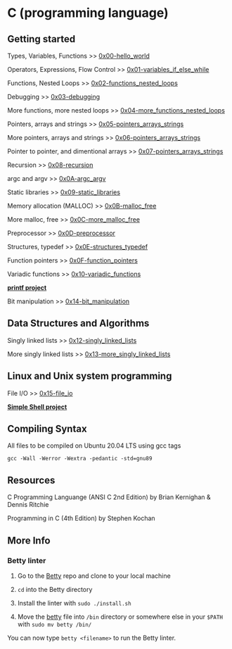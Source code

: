 # C (programming language)

## Getting started

Types, Variables, Functions >> [0x00-hello_world](./0x00-hello_world)

Operators, Expressions, Flow Control >> [0x01-variables_if_else_while](./0x01-variables_if_else_while)

Functions, Nested Loops >> [0x02-functions_nested_loops](./0x02-functions_nested_loops)

Debugging >> [0x03-debugging](./0x03-debugging)

More functions, more nested loops >> [0x04-more_functions_nested_loops](./0x04-more_functions_nested_loops)

Pointers, arrays and strings >> [0x05-pointers_arrays_strings](./0x05-pointers_arrays_strings)

More pointers, arrays and strings >> [0x06-pointers_arrays_strings](./0x06-pointers_arrays_strings)

Pointer to pointer, and dimentional arrays >> [0x07-pointers_arrays_strings](./0x07-pointers_arrays_strings)

Recursion >> [0x08-recursion](./0x08-recursion)

argc and argv >> [0x0A-argc_argv](./0x0A-argc_argv)

Static libraries >> [0x09-static_libraries](./0x09-static_libraries)

Memory allocation (MALLOC) >> [0x0B-malloc_free](./0x0B-malloc_free)

More malloc, free >> [0x0C-more_malloc_free](./0x0C-more_malloc_free)

Preprocessor >> [0x0D-preprocessor](./0x0D-preprocessor)

Structures, typedef >> [0x0E-structures_typedef](./0x0E-structures_typedef)

Function pointers >> [0x0F-function_pointers](./0x0F-function_pointers)

Variadic functions >> [0x10-variadic_functions](./0x10-variadic_functions)

[**printf project**](https://github.com/leroysb/printf)

Bit manipulation >> [0x14-bit_manipulation](./0x14-bit_manipulation)

## Data Structures and Algorithms

Singly linked lists >> [0x12-singly_linked_lists](./0x12-singly_linked_lists)

More singly linked lists >> [0x13-more_singly_linked_lists](./0x13-more_singly_linked_lists)

## Linux and Unix system programming

File I/O >> [0x15-file_io](./0x15-file_io)

[**Simple Shell project**](https://github.com/leroysb/simple_shell)

## Compiling Syntax

All files to be compiled on Ubuntu 20.04 LTS using gcc tags

`gcc -Wall -Werror -Wextra -pedantic -std=gnu89`

## Resources

C Programming Languange (ANSI C 2nd Edition) by Brian Kernighan & Dennis Ritchie

Programming in C (4th Edition) by Stephen Kochan

## More Info

### Betty linter

1. Go to the [Betty](https://github.com/holbertonschool/Betty) repo and clone to your local machine

2. `cd` into the Betty directory

3. Install the linter with `sudo ./install.sh`

4. Move the [betty](./betty) file into `/bin` directory or somewhere else in your `$PATH` with `sudo mv betty /bin/`

You can now type `betty <filename>` to run the Betty linter.

